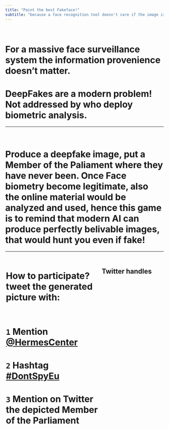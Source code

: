 ```yaml
---
title: "Paint the best Fakeface!"
subtitle: "because a face recognition tool doesn't care if the image is actually true"
---
```


<br>

# For **a massive face surveillance system** the information provenience doesn’t matter.
# **DeepFakes are a modern problem**! Not addressed by who deploy biometric analysis.

---
<br>

# Produce a deepfake image, **put a Member of the Paliament where they have never been**. Once Face biometry become legitimate, also the online material would be analyzed and used, hence this game is to remind that modern AI can produce perfectly belivable images, that would hunt you even if fake!

---

<style>
.grid-container {
  display: grid;
  justify-content: space-evenly;
  grid-template-columns: 60% 40%; /*Make the grid smaller than the container*/
  gap: 5px;
  padding: 2px;
}
.grid-container > div {
  padding: 5px 0;
}
.country--wrap {
  padding-top: 5px;
  font-size: 1.2em;
  text-align: right;
}
.mep--info {
  line-height: 1.2em;
  font-size: 0.8em;
}
.twlink {
  font-weight: 600;
}
.camera {
  font-size: 1.5em;
}
.twlink:hover {
  background-color: '#25D0C8';
  text-color: black;
}
</style>

<div class="grid-container">

  <div>
    <h1><strong>How to participate?</strong> tweet the generated picture with:</h1>
    <br>
    <h1>
      <code>1</code> Mention
      <a href="https://twitter.com/HermesCenter" target=_blank>@HermesCenter</a>
    </h1>
    <h1>
      <code>2</code> Hashtag 
      <a href="https://twitter.com/search?q=%23dontspyeu" target=_blank>#DontSpyEu</a>
    </h1>
    <h1>
       <code>3</code> Mention on Twitter the depicted <strong>Member of the Parliament</strong>
    </h1>
  </div>

  <div>
    <h2>Twitter handles</h2>
    <div id="twitter-container">
    </div>
  </div>

</div>

<script type="text/javascript">

function buildThing() {
    let inj ="";
    _.each(blob, function(list, cname) {
        const emoji = EUMS[cname];

        inj += `<p class="country--wrap">${emoji} ${cname}`;
        _.each(list, (mep) => {
            inj += `<p class="mep--info">
               <a title="Search Images of ${mep.name}" class="camera" href="https://duckduckgo.com/?q=${mep.name}&iax=images&ia=images">📸</a>
               ${mep.name}
               <a title="Open twitter" class="twlink" href="https://www.twitter.com${mep.href}" target=_blank>${mep.twitter}</a>
            </p>`;
        });
        inj += `</p>`;
    })
    $("#twitter-container").html(inj);
}

  window.addEventListener('load', buildThing);

  const EUMS = {
    'Austria': "🇦🇹",
    'Belgium': "🇧🇪",
    'Bulgaria': "🇧🇬",
    'Croatia': "🇭🇷",
    'Cyprus': "🇨🇾",
    'Czechia': "🇨🇿",
    'Denmark': "🇩🇰",
    'Estonia': "🇪🇪",
    'Finland': "🇫🇮",
    'France': "🇫🇷",
    'Germany': "🇩🇪",
    'Greece': "🇬🇷",
    'Hungary': "🇭🇺",
    'Ireland': "🇮🇪",
    'Italy': "🇮🇹",
    'Latvia': "🇱🇻",
    'Lithuania': "🇱🇹",
    'Luxembourg': "🇱🇺",
    'Malta': "🇲🇹",
    'Netherlands': "🇳🇱",
    'Poland': "🇵🇱",
    'Portugal': "🇵🇹",
    'Romania': "🇷🇴",
    'Slovakia': "🇸🇰",
    'Slovenia': "🇸🇮",
    'Spain': "🇪🇸",
    'Sweden': "🇸🇪"
  };

const blob = {"Belgium":[{"name":"Maria ARENA","nation":"Belgium","party":"Parti Socialiste","twitter":"@Mariearenaps","href":"/Mariearenaps"},{"name":"Pascal ARIMONT","nation":"Belgium","party":"Christlich Soziale Partei","twitter":"@pascal_arimont","href":"/pascal_arimont"},{"name":"Marc BOTENGA","nation":"Belgium","party":"Parti du Travail de Belgique","twitter":"@botengam","href":"/botengam"},{"name":"Saskia BRICMONT","nation":"Belgium","party":"Ecologistes Confédérés pour l'Organisation de Luttes Originales","twitter":"@bricmontsaskia","href":"/bricmontsaskia"},{"name":"Cindy FRANSSEN","nation":"Belgium","party":"Christen-Democratisch & Vlaams","twitter":"@franssencindy","href":"/franssencindy"},{"name":"Assita KANKO","nation":"Belgium","party":"Nieuw-Vlaamse Alliantie","twitter":"@assita_kanko","href":"/assita_kanko"},{"name":"Benoît LUTGEN","nation":"Belgium","party":"Les Engagés","twitter":"@BenoitLutgen","href":"/BenoitLutgen"},{"name":"Sara MATTHIEU","nation":"Belgium","party":"Groen","twitter":"@msaraswati","href":"/msaraswati"},{"name":"Frédérique RIES","nation":"Belgium","party":"Mouvement Réformateur","twitter":"@Frederiqueries","href":"/Frederiqueries"},{"name":"Marc TARABELLA","nation":"Belgium","party":"Parti Socialiste","twitter":"@marctarabella","href":"/marctarabella"},{"name":"Tom VANDENKENDELAERE","nation":"Belgium","party":"Christen-Democratisch & Vlaams","twitter":"@tomvdkendelaere","href":"/tomvdkendelaere"},{"name":"Hilde VAUTMANS","nation":"Belgium","party":"Open Vlaamse Liberalen en Democraten","twitter":"@hildevautmans","href":"/hildevautmans"},{"name":"Guy VERHOFSTADT","nation":"Belgium","party":"Open Vlaamse Liberalen en Democraten","twitter":"@GuyVerhofstadt","href":"/GuyVerhofstadt"}],"Bulgaria":[{"name":"Asim ADEMOV","nation":"Bulgaria","party":"Citizens for European Development of Bulgaria","twitter":"@AdemovAsim","href":"/AdemovAsim"},{"name":"Angel DZHAMBAZKI","nation":"Bulgaria","party":"VMRO","twitter":"@djambazki","href":"/djambazki"},{"name":"Radan KANEV","nation":"Bulgaria","party":"Democrats for Strong Bulgaria","twitter":"@rmkanev","href":"/rmkanev"},{"name":"Andrey KOVATCHEV","nation":"Bulgaria","party":"Citizens for European Development of Bulgaria","twitter":"@andreykovatchev","href":"/andreykovatchev"},{"name":"Ilhan KYUCHYUK","nation":"Bulgaria","party":"Movement for Rights and Freedoms","twitter":"@ilhankyuchyuk","href":"/ilhankyuchyuk"},{"name":"Eva MAYDELL","nation":"Bulgaria","party":"Citizens for European Development of Bulgaria","twitter":"@EvaMaydell","href":"/EvaMaydell"},{"name":"Andrey NOVAKOV","nation":"Bulgaria","party":"Citizens for European Development of Bulgaria","twitter":"@andreynovakov","href":"/andreynovakov"},{"name":"Tsvetelina PENKOVA","nation":"Bulgaria","party":"Bulgarian Socialist Party","twitter":"@tsvetypenkova","href":"/tsvetypenkova"},{"name":"Emil RADEV","nation":"Bulgaria","party":"Citizens for European Development of Bulgaria","twitter":"@emil_radev","href":"/emil_radev"},{"name":"Sergei STANISHEV","nation":"Bulgaria","party":"Bulgarian Socialist Party","twitter":"@SergeiStanishev","href":"/SergeiStanishev"}],"Czechia":[{"name":"Martina DLABAJOVÁ","nation":"Czechia","party":"ANO 2011","twitter":"@Mdlabajova","href":"/Mdlabajova"},{"name":"Markéta GREGOROVÁ","nation":"Czechia","party":"PIRÁTI","twitter":"@MarketkaG","href":"/MarketkaG"},{"name":"Ondřej KNOTEK","nation":"Czechia","party":"ANO 2011","twitter":"@KnotekOndrej","href":"/KnotekOndrej"},{"name":"Marcel KOLAJA","nation":"Czechia","party":"PIRÁTI","twitter":"@piratkolaja","href":"/piratkolaja"},{"name":"Luděk NIEDERMAYER","nation":"Czechia","party":"TOP 09 a Starostové","twitter":"@LudekNie","href":"/LudekNie"},{"name":"Mikuláš PEKSA","nation":"Czechia","party":"PIRÁTI","twitter":"@vonpecka","href":"/vonpecka"},{"name":"Stanislav POLČÁK","nation":"Czechia","party":"Starostové a nezávisli","twitter":"@stanislavpolcak","href":"/stanislavpolcak"},{"name":"Jiří POSPÍŠIL","nation":"Czechia","party":"TOP 09 a Starostové","twitter":"@Pospisil_Jiri","href":"/Pospisil_Jiri"},{"name":"Michaela ŠOJDROVÁ","nation":"Czechia","party":"Křesťanská a demokratická unie - Československá strana lidová","twitter":"@msojdrova","href":"/msojdrova"},{"name":"Alexandr VONDRA","nation":"Czechia","party":"Občanská demokratická strana","twitter":"@alexandrvondra","href":"/alexandrvondra"},{"name":"Veronika VRECIONOVÁ","nation":"Czechia","party":"Občanská demokratická strana","twitter":"@vrecionova","href":"/vrecionova"},{"name":"Jan ZAHRADIL","nation":"Czechia","party":"Občanská demokratická strana","twitter":"@ZahradilJan","href":"/ZahradilJan"},{"name":"Tomáš ZDECHOVSKÝ","nation":"Czechia","party":"Křesťanská a demokratická unie - Československá strana lidová","twitter":"@TomasZdechovsky","href":"/TomasZdechovsky"}],"Denmark":[{"name":"Margrete AUKEN","nation":"Denmark","party":"Socialistisk Folkeparti","twitter":"@MargreteAuken","href":"/MargreteAuken"},{"name":"Niels FUGLSANG","nation":"Denmark","party":"Socialdemokratiet","twitter":"@NielsFuglsang","href":"/NielsFuglsang"},{"name":"Morten LØKKEGAARD","nation":"Denmark","party":"Venstre, Danmarks Liberale Parti","twitter":"@loekkegaard_mep","href":"/loekkegaard_mep"},{"name":"Karen MELCHIOR","nation":"Denmark","party":"Independent","twitter":"@karmel80","href":"/karmel80"},{"name":"Kira Marie PETER-HANSEN","nation":"Denmark","party":"Socialistisk Folkeparti","twitter":"@kira_mph","href":"/kira_mph"},{"name":"Morten PETERSEN","nation":"Denmark","party":"Det Radikale Venstre","twitter":"@mortenhelveg","href":"/mortenhelveg"},{"name":"Christel SCHALDEMOSE","nation":"Denmark","party":"Socialdemokratiet","twitter":"@SchaldemoseMEP","href":"/SchaldemoseMEP"},{"name":"Nikolaj VILLUMSEN","nation":"Denmark","party":"Enhedslisten","twitter":"@nvillumsen","href":"/nvillumsen"},{"name":"Marianne VIND","nation":"Denmark","party":"Socialdemokratiet","twitter":"@mariannevind","href":"/mariannevind"},{"name":"Anders VISTISEN","nation":"Denmark","party":"Dansk Folkeparti","twitter":"@andersvistisen","href":"/andersvistisen"},{"name":"Pernille WEISS","nation":"Denmark","party":"Det Konservative Folkeparti","twitter":"@WeissPernille","href":"/WeissPernille"}],"Germany":[{"name":"Christine ANDERSON","nation":"Germany","party":"Alternative für Deutschland","twitter":"@andersonafdmdep","href":"/andersonafdmdep"},{"name":"Rasmus ANDRESEN","nation":"Germany","party":"Bündnis 90/Die Grünen","twitter":"@RasmusAndresen","href":"/RasmusAndresen"},{"name":"Katarina BARLEY","nation":"Germany","party":"Sozialdemokratische Partei Deutschlands","twitter":"@KATARINABARLEY","href":"/KATARINABARLEY"},{"name":"Gunnar BECK","nation":"Germany","party":"Alternative für Deutschland","twitter":"@gunnar_beck","href":"/gunnar_beck"},{"name":"Nicola BEER","nation":"Germany","party":"Freie Demokratische Partei","twitter":"@nicolabeerfdp","href":"/nicolabeerfdp"},{"name":"Hildegard BENTELE","nation":"Germany","party":"Christlich Demokratische Union Deutschlands","twitter":"@hildebentele","href":"/hildebentele"},{"name":"Lars Patrick BERG","nation":"Germany","party":"Bündnis Deutschland","twitter":"@L_P_Berg","href":"/L_P_Berg"},{"name":"Stefan BERGER","nation":"Germany","party":"Christlich Demokratische Union Deutschlands","twitter":"@DrStefanBerger","href":"/DrStefanBerger"},{"name":"Michael BLOSS","nation":"Germany","party":"Bündnis 90/Die Grünen","twitter":"@micha_bloss","href":"/micha_bloss"},{"name":"Damian BOESELAGER","nation":"Germany","party":"Volt","twitter":"@d_boeselager","href":"/d_boeselager"},{"name":"Karolin BRAUNSBERGER-REINHOLD","nation":"Germany","party":"Christlich Demokratische Union Deutschlands","twitter":"@kbr_europa","href":"/kbr_europa"},{"name":"Patrick BREYER","nation":"Germany","party":"Piratenpartei Deutschland","twitter":"@echo_pbreyer","href":"/echo_pbreyer"},{"name":"Delara BURKHARDT","nation":"Germany","party":"Sozialdemokratische Partei Deutschlands","twitter":"@delarabur","href":"/delarabur"},{"name":"Martin BUSCHMANN","nation":"Germany","party":"Independent","twitter":"@buschmannmartin","href":"/buschmannmartin"},{"name":"Daniel CASPARY","nation":"Germany","party":"Christlich Demokratische Union Deutschlands","twitter":"@caspary","href":"/caspary"},{"name":"Anna CAVAZZINI","nation":"Germany","party":"Bündnis 90/Die Grünen","twitter":"@anna_cavazzini","href":"/anna_cavazzini"},{"name":"Özlem DEMIREL","nation":"Germany","party":"DIE LINKE.","twitter":"@oezlemademirel","href":"/oezlemademirel"},{"name":"Christian DOLESCHAL","nation":"Germany","party":"Christlich-Soziale Union in Bayern e.V.","twitter":"@doleschal","href":"/doleschal"},{"name":"Lena DÜPONT","nation":"Germany","party":"Christlich Demokratische Union Deutschlands","twitter":"@lenaduepontmdep","href":"/lenaduepontmdep"},{"name":"Matthias ECKE","nation":"Germany","party":"Sozialdemokratische Partei Deutschlands","twitter":"@MattEcke","href":"/MattEcke"},{"name":"Christian EHLER","nation":"Germany","party":"Christlich Demokratische Union Deutschlands","twitter":"@mep_ehler","href":"/mep_ehler"},{"name":"Cornelia ERNST","nation":"Germany","party":"DIE LINKE.","twitter":"@ernstcornelia","href":"/ernstcornelia"},{"name":"Engin EROGLU","nation":"Germany","party":"Freie Wähler","twitter":"@engineroglu_fw","href":"/engineroglu_fw"},{"name":"Ismail ERTUG","nation":"Germany","party":"Sozialdemokratische Partei Deutschlands","twitter":"@IsmailErtug","href":"/IsmailErtug"},{"name":"Markus FERBER","nation":"Germany","party":"Christlich-Soziale Union in Bayern e.V.","twitter":"@MarkusFerber","href":"/MarkusFerber"},{"name":"Romeo FRANZ","nation":"Germany","party":"Bündnis 90/Die Grünen","twitter":"@romeofranz1","href":"/romeofranz1"},{"name":"Daniel FREUND","nation":"Germany","party":"Bündnis 90/Die Grünen","twitter":"@daniel_freund","href":"/daniel_freund"},{"name":"Michael GAHLER","nation":"Germany","party":"Christlich Demokratische Union Deutschlands","twitter":"@gahler_michael","href":"/gahler_michael"},{"name":"Malte GALLÉE","nation":"Germany","party":"Bündnis 90/Die Grünen","twitter":"@galleerie","href":"/galleerie"},{"name":"Alexandra GEESE","nation":"Germany","party":"Bündnis 90/Die Grünen","twitter":"@alexandrageese","href":"/alexandrageese"},{"name":"Helmut GEUKING","nation":"Germany","party":"Familien-Partei Deutschlands","twitter":"@GeukingHelmut","href":"/GeukingHelmut"},{"name":"Andreas GLÜCK","nation":"Germany","party":"Freie Demokratische Partei","twitter":"@andi_glueck","href":"/andi_glueck"},{"name":"Svenja HAHN","nation":"Germany","party":"Freie Demokratische Partei","twitter":"@svenja_hahn","href":"/svenja_hahn"},{"name":"Henrike HAHN","nation":"Germany","party":"Bündnis 90/Die Grünen","twitter":"@henrikehahn","href":"/henrikehahn"},{"name":"Martin HÄUSLING","nation":"Germany","party":"Bündnis 90/Die Grünen","twitter":"@MartinHaeusling","href":"/MartinHaeusling"},{"name":"Monika HOHLMEIER","nation":"Germany","party":"Christlich-Soziale Union in Bayern e.V.","twitter":"@mhohlmeier","href":"/mhohlmeier"},{"name":"Peter JAHR","nation":"Germany","party":"Christlich Demokratische Union Deutschlands","twitter":"@peter_jahr","href":"/peter_jahr"},{"name":"Ska KELLER","nation":"Germany","party":"Bündnis 90/Die Grünen","twitter":"@SkaKeller","href":"/SkaKeller"},{"name":"Moritz KÖRNER","nation":"Germany","party":"Freie Demokratische Partei","twitter":"@moritzkoerner","href":"/moritzkoerner"},{"name":"Maximilian KRAH","nation":"Germany","party":"Alternative für Deutschland","twitter":"@krahmax","href":"/krahmax"},{"name":"Joachim KUHS","nation":"Germany","party":"Alternative für Deutschland","twitter":"@joachim_kuhs","href":"/joachim_kuhs"},{"name":"Sergey LAGODINSKY","nation":"Germany","party":"Bündnis 90/Die Grünen","twitter":"@slagodinsky","href":"/slagodinsky"},{"name":"Bernd LANGE","nation":"Germany","party":"Sozialdemokratische Partei Deutschlands","twitter":"@berndlange","href":"/berndlange"},{"name":"Katrin LANGENSIEPEN","nation":"Germany","party":"Bündnis 90/Die Grünen","twitter":"@k_langensiepen","href":"/k_langensiepen"},{"name":"Peter LIESE","nation":"Germany","party":"Christlich Demokratische Union Deutschlands","twitter":"@peterliese","href":"/peterliese"},{"name":"Norbert LINS","nation":"Germany","party":"Christlich Demokratische Union Deutschlands","twitter":"@linsnorbert/","href":"/linsnorbert/"},{"name":"Karsten LUCKE","nation":"Germany","party":"Sozialdemokratische Partei Deutschlands","twitter":"@karstenlucke","href":"/karstenlucke"},{"name":"David McALLISTER","nation":"Germany","party":"Christlich Demokratische Union Deutschlands","twitter":"@davidmcallister","href":"/davidmcallister"},{"name":"Erik MARQUARDT","nation":"Germany","party":"Bündnis 90/Die Grünen","twitter":"@erikmarquardt","href":"/erikmarquardt"},{"name":"Martina MICHELS","nation":"Germany","party":"DIE LINKE.","twitter":"@martina_michels","href":"/martina_michels"},{"name":"Ulrike MÜLLER","nation":"Germany","party":"Freie Wähler","twitter":"@ulimuellermdep","href":"/ulimuellermdep"},{"name":"Hannah NEUMANN","nation":"Germany","party":"Bündnis 90/Die Grünen","twitter":"@HNeumannMEP","href":"/HNeumannMEP"},{"name":"Angelika NIEBLER","nation":"Germany","party":"Christlich-Soziale Union in Bayern e.V.","twitter":"@ANiebler","href":"/ANiebler"},{"name":"Niklas NIENAß","nation":"Germany","party":"Bündnis 90/Die Grünen","twitter":"@nnienass","href":"/nnienass"},{"name":"Jan-Christoph OETJEN","nation":"Germany","party":"Freie Demokratische Partei","twitter":"@jcoetjen","href":"/jcoetjen"},{"name":"Jutta PAULUS","nation":"Germany","party":"Bündnis 90/Die Grünen","twitter":"@juttapaulusrlp","href":"/juttapaulusrlp"},{"name":"Markus PIEPER","nation":"Germany","party":"Christlich Demokratische Union Deutschlands","twitter":"@markuspiepermep","href":"/markuspiepermep"},{"name":"Dennis RADTKE","nation":"Germany","party":"Christlich Demokratische Union Deutschlands","twitter":"@RadtkeMdEP","href":"/RadtkeMdEP"},{"name":"Terry REINTKE","nation":"Germany","party":"Bündnis 90/Die Grünen","twitter":"@TerryReintke","href":"/TerryReintke"},{"name":"Manuela RIPA","nation":"Germany","party":"Ökologisch-Demokratische Partei","twitter":"@RipaManuela","href":"/RipaManuela"},{"name":"Christine SCHNEIDER","nation":"Germany","party":"Christlich Demokratische Union Deutschlands","twitter":"@chschneider","href":"/chschneider"},{"name":"Helmut SCHOLZ","nation":"Germany","party":"DIE LINKE.","twitter":"@HelmutScholzMEP","href":"/HelmutScholzMEP"},{"name":"Andreas SCHWAB","nation":"Germany","party":"Christlich Demokratische Union Deutschlands","twitter":"@Andreas_Schwab","href":"/Andreas_Schwab"},{"name":"Nico SEMSROTT","nation":"Germany","party":"Independent","twitter":"@nicosemsrott","href":"/nicosemsrott"},{"name":"Sven SIMON","nation":"Germany","party":"Christlich Demokratische Union Deutschlands","twitter":"@svensimon","href":"/svensimon"},{"name":"Birgit SIPPEL","nation":"Germany","party":"Sozialdemokratische Partei Deutschlands","twitter":"@BirgitSippelMEP","href":"/BirgitSippelMEP"},{"name":"Martin SONNEBORN","nation":"Germany","party":"Die PARTEI","twitter":"@MartinSonneborn","href":"/MartinSonneborn"},{"name":"Sabine VERHEYEN","nation":"Germany","party":"Christlich Demokratische Union Deutschlands","twitter":"@sabineverheyen","href":"/sabineverheyen"},{"name":"Viola VON CRAMON-TAUBADEL","nation":"Germany","party":"Bündnis 90/Die Grünen","twitter":"@violavoncramon","href":"/violavoncramon"},{"name":"Axel VOSS","nation":"Germany","party":"Christlich Demokratische Union Deutschlands","twitter":"@AxelVossMdEP","href":"/AxelVossMdEP"},{"name":"Marion WALSMANN","nation":"Germany","party":"Christlich Demokratische Union Deutschlands","twitter":"@marionwalsmann","href":"/marionwalsmann"},{"name":"Manfred WEBER","nation":"Germany","party":"Christlich-Soziale Union in Bayern e.V.","twitter":"@ManfredWeber","href":"/ManfredWeber"},{"name":"Tiemo WÖLKEN","nation":"Germany","party":"Sozialdemokratische Partei Deutschlands","twitter":"@woelken","href":"/woelken"}],"Estonia":[{"name":"Andrus ANSIP","nation":"Estonia","party":"Eesti Reformierakond","twitter":"@Ansip_EU","href":"/Ansip_EU"},{"name":"Jaak MADISON","nation":"Estonia","party":"Eesti Konservatiivne Rahvaerakond","twitter":"@jaakmadison","href":"/jaakmadison"},{"name":"Urmas PAET","nation":"Estonia","party":"Eesti Reformierakond","twitter":"@urmaspaet","href":"/urmaspaet"},{"name":"Yana TOOM","nation":"Estonia","party":"Eesti Keskerakond","twitter":"@yanatoom","href":"/yanatoom"}],"Ireland":[{"name":"Deirdre CLUNE","nation":"Ireland","party":"Fine Gael Party","twitter":"@deirdreclunemep","href":"/deirdreclunemep"},{"name":"Ciarán CUFFE","nation":"Ireland","party":"Green Party","twitter":"@ciarancuffe","href":"/ciarancuffe"},{"name":"Frances FITZGERALD","nation":"Ireland","party":"Fine Gael Party","twitter":"@FitzgeraldFrncs","href":"/FitzgeraldFrncs"},{"name":"Luke Ming FLANAGAN","nation":"Ireland","party":"Independent","twitter":"@lukeming","href":"/lukeming"},{"name":"Seán KELLY","nation":"Ireland","party":"Fine Gael Party","twitter":"@SeanKellyMEP","href":"/SeanKellyMEP"},{"name":"Chris MACMANUS","nation":"Ireland","party":"Sinn Féin","twitter":"@macmanuschris","href":"/macmanuschris"},{"name":"Colm MARKEY","nation":"Ireland","party":"Fine Gael Party","twitter":"@colmmarkey","href":"/colmmarkey"},{"name":"Grace O'SULLIVAN","nation":"Ireland","party":"Green Party","twitter":"@graceosllvn","href":"/graceosllvn"},{"name":"Mick WALLACE","nation":"Ireland","party":"Independents for change","twitter":"@wallacemick","href":"/wallacemick"},{"name":"Maria WALSH","nation":"Ireland","party":"Fine Gael Party","twitter":"@mariawalsheu","href":"/mariawalsheu"}],"Greece":[{"name":"Nikos ANDROULAKIS","nation":"Greece","party":"PASOK-KINAL","twitter":"@androulakisnick","href":"/androulakisnick"},{"name":"Anna-Michelle ASIMAKOPOULOU","nation":"Greece","party":"Nea Demokratia","twitter":"@annaasimakopoul","href":"/annaasimakopoul"},{"name":"Emmanouil FRAGKOS","nation":"Greece","party":"Elliniki Lusi-Greek Solution","twitter":"@e_fragkos","href":"/e_fragkos"},{"name":"Alexis GEORGOULIS","nation":"Greece","party":"Coalition of the Radical Left","twitter":"@AlexisMep","href":"/AlexisMep"},{"name":"Eva KAILI","nation":"Greece","party":"Independent","twitter":"@EvaKaili","href":"/EvaKaili"},{"name":"Manolis KEFALOGIANNIS","nation":"Greece","party":"Nea Demokratia","twitter":"@M_Kefalogiannis","href":"/M_Kefalogiannis"},{"name":"Petros KOKKALIS","nation":"Greece","party":"Coalition of the Radical Left","twitter":"@PetrosKokkalis","href":"/PetrosKokkalis"},{"name":"Stelios KOULOGLOU","nation":"Greece","party":"Coalition of the Radical Left","twitter":"@SteliosKoul","href":"/SteliosKoul"},{"name":"Elena KOUNTOURA","nation":"Greece","party":"Coalition of the Radical Left","twitter":"@ElenaKountoura","href":"/ElenaKountoura"},{"name":"Stelios KYMPOUROPOULOS","nation":"Greece","party":"Nea Demokratia","twitter":"@kympouropoulos","href":"/kympouropoulos"},{"name":"Georgios KYRTSOS","nation":"Greece","party":"Independent","twitter":"@GiorgosKyrtsos","href":"/GiorgosKyrtsos"},{"name":"Ioannis LAGOS","nation":"Greece","party":"Independent","twitter":"@iwlagos","href":"/iwlagos"},{"name":"Vangelis MEIMARAKIS","nation":"Greece","party":"Nea Demokratia","twitter":"@v_meimarakis","href":"/v_meimarakis"},{"name":"Dimitrios PAPADIMOULIS","nation":"Greece","party":"Coalition of the Radical Left","twitter":"@papadimoulis","href":"/papadimoulis"},{"name":"Maria SPYRAKI","nation":"Greece","party":"Nea Demokratia","twitter":"@MariaSpyraki","href":"/MariaSpyraki"},{"name":"Elissavet VOZEMBERG-VRIONIDI","nation":"Greece","party":"Nea Demokratia","twitter":"@vozemberg","href":"/vozemberg"}],"Spain":[{"name":"Clara AGUILERA","nation":"Spain","party":"Partido Socialista Obrero Español","twitter":"@ClaraAguilera7","href":"/ClaraAguilera7"},{"name":"José Ramón BAUZÁ DÍAZ","nation":"Spain","party":"Ciudadanos – Partido de la Ciudadanía","twitter":"@jrbauza","href":"/jrbauza"},{"name":"Isabel BENJUMEA BENJUMEA","nation":"Spain","party":"Partido Popular","twitter":"@IsabelBenjumea","href":"/IsabelBenjumea"},{"name":"Izaskun BILBAO BARANDICA","nation":"Spain","party":"Partido Nacionalista Vasco","twitter":"@IzaskunBilbaoB","href":"/IzaskunBilbaoB"},{"name":"Jorge BUXADÉ VILLALBA","nation":"Spain","party":"VOX","twitter":"@jorgebuxade","href":"/jorgebuxade"},{"name":"Jordi CAÑAS","nation":"Spain","party":"Ciudadanos – Partido de la Ciudadanía","twitter":"@jordi_canyas","href":"/jordi_canyas"},{"name":"Pilar del CASTILLO VERA","nation":"Spain","party":"Partido Popular","twitter":"@delcastillop","href":"/delcastillop"},{"name":"Antoni COMÍN I OLIVERES","nation":"Spain","party":"Junts per Catalunya - Lliures per Europa","twitter":"@toni_comin","href":"/toni_comin"},{"name":"Estrella DURÁ FERRANDIS","nation":"Spain","party":"Partido Socialista Obrero Español","twitter":"@estrella_dura","href":"/estrella_dura"},{"name":"Jonás FERNÁNDEZ","nation":"Spain","party":"Partido Socialista Obrero Español","twitter":"@jonasfernandez","href":"/jonasfernandez"},{"name":"Lina GÁLVEZ MUÑOZ","nation":"Spain","party":"Partido Socialista Obrero Español","twitter":"@linagalvezmunoz","href":"/linagalvezmunoz"},{"name":"Ibán GARCÍA DEL BLANCO","nation":"Spain","party":"Partido Socialista Obrero Español","twitter":"@Ibangarciadb","href":"/Ibangarciadb"},{"name":"José Manuel GARCÍA-MARGALLO Y MARFIL","nation":"Spain","party":"Partido Popular","twitter":"@MargalloJm","href":"/MargalloJm"},{"name":"Iratxe GARCÍA PÉREZ","nation":"Spain","party":"Partido Socialista Obrero Español","twitter":"@IratxeGarper","href":"/IratxeGarper"},{"name":"Eider GARDIAZABAL RUBIAL","nation":"Spain","party":"Partido Socialista Obrero Español","twitter":"@EGardiazabal","href":"/EGardiazabal"},{"name":"Mónica Silvana GONZÁLEZ","nation":"Spain","party":"Partido Socialista Obrero Español","twitter":"@MonicaSilvanaG","href":"/MonicaSilvanaG"},{"name":"Nicolás GONZÁLEZ CASARES","nation":"Spain","party":"Partido Socialista Obrero Español","twitter":"@nicogoncas","href":"/nicogoncas"},{"name":"Esteban GONZÁLEZ PONS","nation":"Spain","party":"Partido Popular","twitter":"@gonzalezpons","href":"/gonzalezpons"},{"name":"Alicia HOMS GINEL","nation":"Spain","party":"Partido Socialista Obrero Español","twitter":"@aliciahoms","href":"/aliciahoms"},{"name":"Javi LÓPEZ","nation":"Spain","party":"Partit dels Socialistes de Catalunya","twitter":"@javilopezEU","href":"/javilopezEU"},{"name":"Juan Fernando LÓPEZ AGUILAR","nation":"Spain","party":"Partido Socialista Obrero Español","twitter":"@JFLopezAguilar","href":"/JFLopezAguilar"},{"name":"Leopoldo LÓPEZ GIL","nation":"Spain","party":"Partido Popular","twitter":"@LeopoldoLopezG","href":"/LeopoldoLopezG"},{"name":"Antonio LÓPEZ-ISTÚRIZ WHITE","nation":"Spain","party":"Partido Popular","twitter":"@TonoEPP","href":"/TonoEPP"},{"name":"César LUENA","nation":"Spain","party":"Partido Socialista Obrero Español","twitter":"@cesarluena","href":"/cesarluena"},{"name":"Cristina MAESTRE MARTÍN DE ALMAGRO","nation":"Spain","party":"Partido Socialista Obrero Español","twitter":"@crismaestre","href":"/crismaestre"},{"name":"Adriana MALDONADO LÓPEZ","nation":"Spain","party":"Partido Socialista Obrero Español","twitter":"@_AMaldonado_","href":"/_AMaldonado_"},{"name":"Gabriel MATO","nation":"Spain","party":"Partido Popular","twitter":"@GabrielMatoA","href":"/GabrielMatoA"},{"name":"Francisco José MILLÁN MON","nation":"Spain","party":"Partido Popular","twitter":"@pacomillanmon","href":"/pacomillanmon"},{"name":"Ana MIRANDA","nation":"Spain","party":"Bloque Nacionalista Galego","twitter":"@anamirandapaz","href":"/anamirandapaz"},{"name":"Dolors MONTSERRAT","nation":"Spain","party":"Partido Popular","twitter":"@dolorsmm","href":"/dolorsmm"},{"name":"Maite PAGAZAURTUNDÚA","nation":"Spain","party":"Delegación Ciudadanos Europeos","twitter":"@maitepagaza","href":"/maitepagaza"},{"name":"Manu PINEDA","nation":"Spain","party":"Izquierda Unida","twitter":"@manu_abu_carlos","href":"/manu_abu_carlos"},{"name":"Clara PONSATÍ OBIOLS","nation":"Spain","party":"Junts per Catalunya - Lliures per Europa","twitter":"@claraponsati","href":"/claraponsati"},{"name":"Carles PUIGDEMONT I CASAMAJÓ","nation":"Spain","party":"Junts per Catalunya - Lliures per Europa","twitter":"@KRLS","href":"/KRLS"},{"name":"Sira REGO","nation":"Spain","party":"Izquierda Unida","twitter":"@sirarego","href":"/sirarego"},{"name":"Diana RIBA I GINER","nation":"Spain","party":"Esquerra Republicana de Catalunya","twitter":"@DianaRibaGiner","href":"/DianaRibaGiner"},{"name":"Inma RODRÍGUEZ-PIÑERO","nation":"Spain","party":"Partido Socialista Obrero Español","twitter":"@RodriguezPinero","href":"/RodriguezPinero"},{"name":"María Soraya RODRÍGUEZ RAMOS","nation":"Spain","party":"Ciudadanos – Partido de la Ciudadanía","twitter":"@sorayarr_","href":"/sorayarr_"},{"name":"Marcos ROS SEMPERE","nation":"Spain","party":"Partido Socialista Obrero Español","twitter":"@mrossemp","href":"/mrossemp"},{"name":"Domènec RUIZ DEVESA","nation":"Spain","party":"Partido Socialista Obrero Español","twitter":"@domenecd","href":"/domenecd"},{"name":"Nacho SÁNCHEZ AMOR","nation":"Spain","party":"Partido Socialista Obrero Español","twitter":"@NachoSAmor","href":"/NachoSAmor"},{"name":"Jordi SOLÉ","nation":"Spain","party":"Esquerra Republicana de Catalunya","twitter":"@jordisolef","href":"/jordisolef"},{"name":"Susana SOLÍS PÉREZ","nation":"Spain","party":"Ciudadanos – Partido de la Ciudadanía","twitter":"@susanasolisp","href":"/susanasolisp"},{"name":"Hermann TERTSCH","nation":"Spain","party":"VOX","twitter":"@hermanntertsch","href":"/hermanntertsch"},{"name":"Miguel URBÁN CRESPO","nation":"Spain","party":"ANTICAPITALISTAS","twitter":"@MiguelUrban","href":"/MiguelUrban"},{"name":"Ernest URTASUN","nation":"Spain","party":"Catalunya en Comú","twitter":"@ernesturtasun","href":"/ernesturtasun"},{"name":"Idoia VILLANUEVA RUIZ","nation":"Spain","party":"PODEMOS","twitter":"@idoiavr","href":"/idoiavr"},{"name":"Adrián VÁZQUEZ LÁZARA","nation":"Spain","party":"Ciudadanos – Partido de la Ciudadanía","twitter":"@adrianvl1982","href":"/adrianvl1982"},{"name":"Javier ZARZALEJOS","nation":"Spain","party":"Partido Popular","twitter":"@fzarzalejos","href":"/fzarzalejos"},{"name":"Juan Ignacio ZOIDO ÁLVAREZ","nation":"Spain","party":"Partido Popular","twitter":"@zoidoji","href":"/zoidoji"}],"France":[{"name":"Eric ANDRIEU","nation":"France","party":"Parti socialiste","twitter":"@Eric_Andrieu","href":"/Eric_Andrieu"},{"name":"Manon AUBRY","nation":"France","party":"La France Insoumise","twitter":"@manonaubryfr","href":"/manonaubryfr"},{"name":"Jordan BARDELLA","nation":"France","party":"Rassemblement national","twitter":"@J_Bardella","href":"/J_Bardella"},{"name":"Nicolas BAY","nation":"France","party":"Reconquête!","twitter":"@NicolasBay_","href":"/NicolasBay_"},{"name":"Aurélia BEIGNEUX","nation":"France","party":"Rassemblement national","twitter":"@aureliabeigneux","href":"/aureliabeigneux"},{"name":"François-Xavier BELLAMY","nation":"France","party":"Les Républicains","twitter":"@fxbellamy","href":"/fxbellamy"},{"name":"Stéphane BIJOUX","nation":"France","party":"La République en marche","twitter":"@StephaneBIJOUX","href":"/StephaneBIJOUX"},{"name":"Dominique BILDE","nation":"France","party":"Rassemblement national","twitter":"@dominiquebilde","href":"/dominiquebilde"},{"name":"Benoît BITEAU","nation":"France","party":"Europe Écologie","twitter":"@benoitbiteau","href":"/benoitbiteau"},{"name":"Gilles BOYER","nation":"France","party":"Horizons","twitter":"@gillesboyer","href":"/gillesboyer"},{"name":"Annika BRUNA","nation":"France","party":"Rassemblement national","twitter":"@annikabrunaue","href":"/annikabrunaue"},{"name":"Sylvie BRUNET","nation":"France","party":"Mouvement Démocrate","twitter":"@syl_brunet","href":"/syl_brunet"},{"name":"Pascal CANFIN","nation":"France","party":"Liste Renaissance","twitter":"@pcanfin","href":"/pcanfin"},{"name":"Damien CARÊME","nation":"France","party":"Europe Écologie","twitter":"@damiencareme","href":"/damiencareme"},{"name":"Catherine CHABAUD","nation":"France","party":"Mouvement Démocrate","twitter":"@CathChabaud","href":"/CathChabaud"},{"name":"Leila CHAIBI","nation":"France","party":"La France Insoumise","twitter":"@leilachaibi","href":"/leilachaibi"},{"name":"Ilana CICUREL","nation":"France","party":"Liste Renaissance","twitter":"@ilanacicurelrem","href":"/ilanacicurelrem"},{"name":"Nathalie COLIN-OESTERLÉ","nation":"France","party":"Les centristes","twitter":"@ncolin_oesterle","href":"/ncolin_oesterle"},{"name":"Gilbert COLLARD","nation":"France","party":"Reconquête!","twitter":"@GilbertCollard","href":"/GilbertCollard"},{"name":"David CORMAND","nation":"France","party":"Europe Écologie","twitter":"@DavidCormand","href":"/DavidCormand"},{"name":"Arnaud DANJEAN","nation":"France","party":"Les Républicains","twitter":"@ArnaudDanjean","href":"/ArnaudDanjean"},{"name":"Jérémy DECERLE","nation":"France","party":"Liste L'Europe Ensemble","twitter":"@JDecerle","href":"/JDecerle"},{"name":"Gwendoline DELBOS-CORFIELD","nation":"France","party":"Europe Écologie","twitter":"@gdelboscorfield","href":"/gdelboscorfield"},{"name":"Karima DELLI","nation":"France","party":"Europe Écologie","twitter":"@KarimaDelli","href":"/KarimaDelli"},{"name":"Geoffroy DIDIER","nation":"France","party":"Les Républicains","twitter":"@geoffroydidier","href":"/geoffroydidier"},{"name":"Agnès EVREN","nation":"France","party":"Les Républicains","twitter":"@agnesevren","href":"/agnesevren"},{"name":"Laurence FARRENG","nation":"France","party":"Mouvement Démocrate","twitter":"@laurencefarreng","href":"/laurencefarreng"},{"name":"Raphaël GLUCKSMANN","nation":"France","party":"Place publique","twitter":"@rglucks1","href":"/rglucks1"},{"name":"Catherine GRISET","nation":"France","party":"Rassemblement national","twitter":"@GrisetCatherine","href":"/GrisetCatherine"},{"name":"Christophe GRUDLER","nation":"France","party":"Mouvement Démocrate","twitter":"@grudlerch","href":"/grudlerch"},{"name":"Bernard GUETTA","nation":"France","party":"Liste Renaissance","twitter":"@guetta_en","href":"/guetta_en"},{"name":"Valérie HAYER","nation":"France","party":"Renaissance","twitter":"@valeriehayer","href":"/valeriehayer"},{"name":"Brice HORTEFEUX","nation":"France","party":"Les Républicains","twitter":"@bricehortefeux","href":"/bricehortefeux"},{"name":"Yannick JADOT","nation":"France","party":"Europe Écologie","twitter":"@yjadot","href":"/yjadot"},{"name":"Jean-François JALKH","nation":"France","party":"Rassemblement national","twitter":"@JFJalkh","href":"/JFJalkh"},{"name":"France JAMET","nation":"France","party":"Rassemblement national","twitter":"@francejamet","href":"/francejamet"},{"name":"Virginie JORON","nation":"France","party":"Rassemblement national","twitter":"@v_joron","href":"/v_joron"},{"name":"Pierre KARLESKIND","nation":"France","party":"La République en marche","twitter":"@Pierre_Ka","href":"/Pierre_Ka"},{"name":"Fabienne KELLER","nation":"France","party":"Agir - La Droite constructive","twitter":"@fabienne_keller","href":"/fabienne_keller"},{"name":"Jean-Lin LACAPELLE","nation":"France","party":"Rassemblement national","twitter":"@jllacapelle","href":"/jllacapelle"},{"name":"Aurore LALUCQ","nation":"France","party":"Place publique","twitter":"@AuroreLalucq","href":"/AuroreLalucq"},{"name":"Pierre LARROUTUROU","nation":"France","party":"Nouvelle Donne","twitter":"@larrouturou","href":"/larrouturou"},{"name":"Gilles LEBRETON","nation":"France","party":"Rassemblement national","twitter":"@gilles_lebreton","href":"/gilles_lebreton"},{"name":"Emmanuel MAUREL","nation":"France","party":"Gauche républicaine et socialiste","twitter":"@emmanuelmaurel","href":"/emmanuelmaurel"},{"name":"Nadine MORANO","nation":"France","party":"Les Républicains","twitter":"@nadine__morano","href":"/nadine__morano"},{"name":"Younous OMARJEE","nation":"France","party":"La France Insoumise","twitter":"@younousomarjee","href":"/younousomarjee"},{"name":"Max ORVILLE","nation":"France","party":"Mouvement Démocrate","twitter":"@max_orville","href":"/max_orville"},{"name":"Maxette PIRBAKAS","nation":"France","party":"Indépendant","twitter":"@MaxettePirbakas","href":"/MaxettePirbakas"},{"name":"Dominique RIQUET","nation":"France","party":"Mouvement Radical Social-Libéral","twitter":"@DominiqueRiquet","href":"/DominiqueRiquet"},{"name":"Michèle RIVASI","nation":"France","party":"Europe Écologie","twitter":"@michelerivasi","href":"/michelerivasi"},{"name":"Jérôme RIVIÈRE","nation":"France","party":"Reconquête!","twitter":"@jerome_riviere","href":"/jerome_riviere"},{"name":"Caroline ROOSE","nation":"France","party":"Europe Écologie","twitter":"@CarolineRooseEU","href":"/CarolineRooseEU"},{"name":"André ROUGÉ","nation":"France","party":"Rassemblement national","twitter":"@AndreRougeOff","href":"/AndreRougeOff"},{"name":"Anne SANDER","nation":"France","party":"Les Républicains","twitter":"@AnneSanderElue","href":"/AnneSanderElue"},{"name":"Mounir SATOURI","nation":"France","party":"Europe Écologie","twitter":"@mounirsatouri","href":"/mounirsatouri"},{"name":"Stéphane SÉJOURNÉ","nation":"France","party":"La République en marche","twitter":"@steph_sejourne","href":"/steph_sejourne"},{"name":"Marie TOUSSAINT","nation":"France","party":"Europe Écologie","twitter":"@marietouss1","href":"/marietouss1"},{"name":"Marie-Pierre VEDRENNE","nation":"France","party":"Mouvement Démocrate","twitter":"@mariepierrev","href":"/mariepierrev"},{"name":"Salima YENBOU","nation":"France","party":"Renaissance","twitter":"@salima_yenbou","href":"/salima_yenbou"},{"name":"Stéphanie YON-COURTIN","nation":"France","party":"Liste Renaissance","twitter":"@s_yoncourtin","href":"/s_yoncourtin"}],"Croatia":[{"name":"Biljana BORZAN","nation":"Croatia","party":"Socijaldemokratska partija Hrvatske","twitter":"@BiljanaBorzan","href":"/BiljanaBorzan"},{"name":"Sunčana GLAVAK","nation":"Croatia","party":"Hrvatska demokratska zajednica","twitter":"@SuncanaGlavak","href":"/SuncanaGlavak"},{"name":"Romana JERKOVIĆ","nation":"Croatia","party":"Socijaldemokratska partija Hrvatske","twitter":"@JerkovicRomana","href":"/JerkovicRomana"},{"name":"Predrag Fred MATIĆ","nation":"Croatia","party":"Socijaldemokratska partija Hrvatske","twitter":"@fred_matic","href":"/fred_matic"},{"name":"Tonino PICULA","nation":"Croatia","party":"Socijaldemokratska partija Hrvatske","twitter":"@TPicula","href":"/TPicula"},{"name":"Karlo RESSLER","nation":"Croatia","party":"Hrvatska demokratska zajednica","twitter":"@KarloRessler","href":"/KarloRessler"},{"name":"Tomislav SOKOL","nation":"Croatia","party":"Hrvatska demokratska zajednica","twitter":"@TomislavSokol","href":"/TomislavSokol"},{"name":"Željana ZOVKO","nation":"Croatia","party":"Hrvatska demokratska zajednica","twitter":"@ZovkoEU","href":"/ZovkoEU"}],"Italy":[{"name":"Isabella ADINOLFI","nation":"Italy","party":"Forza Italia","twitter":"@Isa_Adinolfi","href":"/Isa_Adinolfi"},{"name":"Tiziana BEGHIN","nation":"Italy","party":"Movimento 5 Stelle","twitter":"@beghin_t","href":"/beghin_t"},{"name":"Brando BENIFEI","nation":"Italy","party":"Partito Democratico","twitter":"@brandobenifei","href":"/brandobenifei"},{"name":"Sergio BERLATO","nation":"Italy","party":"Fratelli d'Italia","twitter":"@SERGIOBERLATO","href":"/SERGIOBERLATO"},{"name":"Paolo BORCHIA","nation":"Italy","party":"Lega","twitter":"@paoloborchia","href":"/paoloborchia"},{"name":"Marco CAMPOMENOSI","nation":"Italy","party":"Lega","twitter":"@mcampomenosi","href":"/mcampomenosi"},{"name":"Fabio Massimo CASTALDO","nation":"Italy","party":"Movimento 5 Stelle","twitter":"@FMCastaldo","href":"/FMCastaldo"},{"name":"Caterina CHINNICI","nation":"Italy","party":"Partito Democratico","twitter":"@CaterinaChinnic","href":"/CaterinaChinnic"},{"name":"Rosanna CONTE","nation":"Italy","party":"Lega","twitter":"@rosannaconte_","href":"/rosannaconte_"},{"name":"Ignazio CORRAO","nation":"Italy","party":"Independent","twitter":"@ignaziocorrao","href":"/ignaziocorrao"},{"name":"Andrea COZZOLINO","nation":"Italy","party":"Partito Democratico","twitter":"@cozzolino62","href":"/cozzolino62"},{"name":"Rosa D'AMATO","nation":"Italy","party":"Independent","twitter":"@rosadamato634","href":"/rosadamato634"},{"name":"Nicola DANTI","nation":"Italy","party":"Azione - Italia Viva","twitter":"@DantiNicola/","href":"/DantiNicola/"},{"name":"Paolo DE CASTRO","nation":"Italy","party":"Partito Democratico","twitter":"@paolodecastro","href":"/paolodecastro"},{"name":"Salvatore DE MEO","nation":"Italy","party":"Forza Italia","twitter":"@salv_de_meo","href":"/salv_de_meo"},{"name":"Francesca DONATO","nation":"Italy","party":"Independent","twitter":"@ladyonorato","href":"/ladyonorato"},{"name":"Herbert DORFMANN","nation":"Italy","party":"Südtiroler Volkspartei","twitter":"@HerbertDorfmann","href":"/HerbertDorfmann"},{"name":"Giuseppe FERRANDINO","nation":"Italy","party":"Azione - Italia Viva","twitter":"@giosiferrandino","href":"/giosiferrandino"},{"name":"Laura FERRARA","nation":"Italy","party":"Movimento 5 Stelle","twitter":"@LFerraraM5S","href":"/LFerraraM5S"},{"name":"Carlo FIDANZA","nation":"Italy","party":"Fratelli d'Italia","twitter":"@fidanzacarlo","href":"/fidanzacarlo"},{"name":"Pietro FIOCCHI","nation":"Italy","party":"Fratelli d'Italia","twitter":"@FiocchiPietro","href":"/FiocchiPietro"},{"name":"Mario FURORE","nation":"Italy","party":"Movimento 5 Stelle","twitter":"@MarioFurore","href":"/MarioFurore"},{"name":"Gianna GANCIA","nation":"Italy","party":"Lega","twitter":"@giannagancia","href":"/giannagancia"},{"name":"Dino GIARRUSSO","nation":"Italy","party":"Independent","twitter":"@dinogiarrusso","href":"/dinogiarrusso"},{"name":"Valentino GRANT","nation":"Italy","party":"Lega","twitter":"@ValentinoGrant","href":"/ValentinoGrant"},{"name":"Danilo Oscar LANCINI","nation":"Italy","party":"Lega","twitter":"@doscarlancini","href":"/doscarlancini"},{"name":"Elena LIZZI","nation":"Italy","party":"Lega","twitter":"@elenalizzi","href":"/elenalizzi"},{"name":"Fulvio MARTUSCIELLO","nation":"Italy","party":"Forza Italia","twitter":"@fulviomartuscie","href":"/fulviomartuscie"},{"name":"Giuseppe MILAZZO","nation":"Italy","party":"Fratelli d'Italia","twitter":"@giuseppemilaz11","href":"/giuseppemilaz11"},{"name":"Alessandra MORETTI","nation":"Italy","party":"Partito Democratico","twitter":"@ale_moretti","href":"/ale_moretti"},{"name":"Alessandra MUSSOLINI","nation":"Italy","party":"Forza Italia","twitter":"@Ale_Mussolini_","href":"/Ale_Mussolini_"},{"name":"Alessandro PANZA","nation":"Italy","party":"Lega","twitter":"@alepanzaoff","href":"/alepanzaoff"},{"name":"Aldo PATRICIELLO","nation":"Italy","party":"Forza Italia","twitter":"@PatricielloAldo","href":"/PatricielloAldo"},{"name":"Piernicola PEDICINI","nation":"Italy","party":"Independent","twitter":"@PediciniEu","href":"/PediciniEu"},{"name":"Pina PICIERNO","nation":"Italy","party":"Partito Democratico","twitter":"@pinapic","href":"/pinapic"},{"name":"Sabrina PIGNEDOLI","nation":"Italy","party":"Movimento 5 Stelle","twitter":"@SabriPignedoli","href":"/SabriPignedoli"},{"name":"Giuliano PISAPIA","nation":"Italy","party":"Independent","twitter":"@giulianopisapia","href":"/giulianopisapia"},{"name":"Antonio Maria RINALDI","nation":"Italy","party":"Lega","twitter":"@Rinaldi_euro","href":"/Rinaldi_euro"},{"name":"Franco ROBERTI","nation":"Italy","party":"Partito Democratico","twitter":"@francorobertieu/","href":"/francorobertieu/"},{"name":"Daniela RONDINELLI","nation":"Italy","party":"Independent","twitter":"@dani_rondinelli","href":"/dani_rondinelli"},{"name":"Massimiliano SALINI","nation":"Italy","party":"Forza Italia","twitter":"@MaxSalini","href":"/MaxSalini"},{"name":"Silvia SARDONE","nation":"Italy","party":"Lega","twitter":"@SardoneSilvia","href":"/SardoneSilvia"},{"name":"Massimiliano SMERIGLIO","nation":"Italy","party":"Partito Democratico","twitter":"@maxsmeriglio","href":"/maxsmeriglio"},{"name":"Annalisa TARDINO","nation":"Italy","party":"Lega","twitter":"@TardinoAnnalisa","href":"/TardinoAnnalisa"},{"name":"Irene TINAGLI","nation":"Italy","party":"Partito Democratico","twitter":"@itinagli","href":"/itinagli"},{"name":"Patrizia TOIA","nation":"Italy","party":"Partito Democratico","twitter":"@toiapatrizia","href":"/toiapatrizia"},{"name":"Lucia VUOLO","nation":"Italy","party":"Forza Italia","twitter":"@luciavuoloeu","href":"/luciavuoloeu"},{"name":"Marco ZANNI","nation":"Italy","party":"Lega","twitter":"@Marcozanni86","href":"/Marcozanni86"}],"Cyprus":[{"name":"Loucas FOURLAS","nation":"Cyprus","party":"Democratic Rally","twitter":"@loucas_fourlas","href":"/loucas_fourlas"},{"name":"Costas MAVRIDES","nation":"Cyprus","party":"Democratic Party","twitter":"@MavridesCostas","href":"/MavridesCostas"}],"Latvia":[{"name":"Andris AMERIKS","nation":"Latvia","party":"Gods kalpot Rīgai","twitter":"@AndrisAmeriks","href":"/AndrisAmeriks"},{"name":"Ivars IJABS","nation":"Latvia","party":"Attīstībai/Par!","twitter":"@ijabs","href":"/ijabs"},{"name":"Sandra KALNIETE","nation":"Latvia","party":"Partija \"VIENOTĪBA\"","twitter":"@kalniete","href":"/kalniete"},{"name":"Inese VAIDERE","nation":"Latvia","party":"Partija \"VIENOTĪBA\"","twitter":"@inesevaidere","href":"/inesevaidere"},{"name":"Tatjana ŽDANOKA","nation":"Latvia","party":"Latvijas Krievu savienība","twitter":"@Tatjana_Zdanoka","href":"/Tatjana_Zdanoka"}],"Lithuania":[{"name":"Petras AUŠTREVIČIUS","nation":"Lithuania","party":"Lietuvos Respublikos liberalų sąjūdis","twitter":"@petras_petras","href":"/petras_petras"},{"name":"Rasa JUKNEVIČIENĖ","nation":"Lithuania","party":"Tėvynės sąjunga-Lietuvos krikščionys demokratai","twitter":"@RJukneviciene","href":"/RJukneviciene"},{"name":"Andrius KUBILIUS","nation":"Lithuania","party":"Tėvynės sąjunga-Lietuvos krikščionys demokratai","twitter":"@kubiliusa","href":"/kubiliusa"},{"name":"Aušra MALDEIKIENĖ","nation":"Lithuania","party":"Independent","twitter":"@maldeikiene","href":"/maldeikiene"},{"name":"Viktor USPASKICH","nation":"Lithuania","party":"Darbo partija","twitter":"@ViktorUspaskich","href":"/ViktorUspaskich"}],"Luxembourg":[{"name":"Marc ANGEL","nation":"Luxembourg","party":"Parti ouvrier socialiste luxembourgeois","twitter":"@marcangel_lu","href":"/marcangel_lu"},{"name":"Charles GOERENS","nation":"Luxembourg","party":"Parti démocratique","twitter":"@CharlesGoerens","href":"/CharlesGoerens"},{"name":"Christophe HANSEN","nation":"Luxembourg","party":"Parti chrétien social luxembourgeois","twitter":"@CHansenEU","href":"/CHansenEU"},{"name":"Tilly METZ","nation":"Luxembourg","party":"Déi Gréng - Les Verts","twitter":"@MetzTilly","href":"/MetzTilly"},{"name":"Monica SEMEDO","nation":"Luxembourg","party":"Indépendent","twitter":"@MonicaSemedoLux","href":"/MonicaSemedoLux"},{"name":"Isabel WISELER-LIMA","nation":"Luxembourg","party":"Parti chrétien social luxembourgeois","twitter":"@iwiseler","href":"/iwiseler"}],"Hungary":[{"name":"Andrea BOCSKOR","nation":"Hungary","party":"Fidesz-Magyar Polgári Szövetség-Kereszténydemokrata Néppárt","twitter":"@AndreaBocskor","href":"/AndreaBocskor"},{"name":"Katalin CSEH","nation":"Hungary","party":"Momentum","twitter":"@katka_cseh","href":"/katka_cseh"},{"name":"Andor DELI","nation":"Hungary","party":"Fidesz-Magyar Polgári Szövetség-Kereszténydemokrata Néppárt","twitter":"@andordeli","href":"/andordeli"},{"name":"Tamás DEUTSCH","nation":"Hungary","party":"Fidesz-Magyar Polgári Szövetség-Kereszténydemokrata Néppárt","twitter":"@dajcstomi","href":"/dajcstomi"},{"name":"Anna Júlia DONÁTH","nation":"Hungary","party":"Momentum","twitter":"@donath_anna","href":"/donath_anna"},{"name":"Márton GYÖNGYÖSI","nation":"Hungary","party":"Jobbik Magyarországért Mozgalom","twitter":"@GyongyosiMarton","href":"/GyongyosiMarton"},{"name":"Enikő GYŐRI","nation":"Hungary","party":"Fidesz-Magyar Polgári Szövetség-Kereszténydemokrata Néppárt","twitter":"@GyoriEniko","href":"/GyoriEniko"},{"name":"Balázs HIDVÉGHI","nation":"Hungary","party":"Fidesz-Magyar Polgári Szövetség-Kereszténydemokrata Néppárt","twitter":"@BalazsHidveghi","href":"/BalazsHidveghi"},{"name":"György HÖLVÉNYI","nation":"Hungary","party":"Kereszténydemokrata Néppárt","twitter":"@HolvenyiGyorgy","href":"/HolvenyiGyorgy"},{"name":"Lívia JÁRÓKA","nation":"Hungary","party":"Fidesz-Magyar Polgári Szövetség-Kereszténydemokrata Néppárt","twitter":"@JarokaLivia","href":"/JarokaLivia"},{"name":"Ádám KÓSA","nation":"Hungary","party":"Fidesz-Magyar Polgári Szövetség-Kereszténydemokrata Néppárt","twitter":"@adamkosamep","href":"/adamkosamep"},{"name":"Sándor RÓNAI","nation":"Hungary","party":"Demokratikus Koalíció","twitter":"@sandor_ronai","href":"/sandor_ronai"},{"name":"Edina TÓTH","nation":"Hungary","party":"Fidesz-Magyar Polgári Szövetség-Kereszténydemokrata Néppárt","twitter":"@toth_edina","href":"/toth_edina"},{"name":"László TRÓCSÁNYI","nation":"Hungary","party":"Fidesz-Magyar Polgári Szövetség-Kereszténydemokrata Néppárt","twitter":"@trocsanyi","href":"/trocsanyi"},{"name":"István UJHELYI","nation":"Hungary","party":"Magyar Szocialista Párt","twitter":"@istvan_ujhelyi","href":"/istvan_ujhelyi"}],"Malta":[{"name":"David CASA","nation":"Malta","party":"Partit Nazzjonalista","twitter":"@DavidCasaMEP","href":"/DavidCasaMEP"},{"name":"Josianne CUTAJAR","nation":"Malta","party":"Partit Laburista","twitter":"@josiannecutajar","href":"/josiannecutajar"},{"name":"Cyrus ENGERER","nation":"Malta","party":"Partit Laburista","twitter":"@engerer","href":"/engerer"},{"name":"Roberta METSOLA","nation":"Malta","party":"Partit Nazzjonalista","twitter":"@RobertaMetsola","href":"/RobertaMetsola"},{"name":"Alfred SANT","nation":"Malta","party":"Partit Laburista","twitter":"@SantAlfred","href":"/SantAlfred"}],"Netherlands":[{"name":"Malik AZMANI","nation":"Netherlands","party":"Volkspartij voor Vrijheid en Democratie","twitter":"@MalikAzmani","href":"/MalikAzmani"},{"name":"Tom BERENDSEN","nation":"Netherlands","party":"Christen Democratisch Appèl","twitter":"@tbwberendsen","href":"/tbwberendsen"},{"name":"Mohammed CHAHIM","nation":"Netherlands","party":"Partij van de Arbeid","twitter":"@MChahim","href":"/MChahim"},{"name":"Peter van DALEN","nation":"Netherlands","party":"ChristenUnie","twitter":"@petervdalen","href":"/petervdalen"},{"name":"Bas EICKHOUT","nation":"Netherlands","party":"GroenLinks","twitter":"@BasEickhout","href":"/BasEickhout"},{"name":"Bart GROOTHUIS","nation":"Netherlands","party":"Volkspartij voor Vrijheid en Democratie","twitter":"@bgroothuis","href":"/bgroothuis"},{"name":"Anja HAZEKAMP","nation":"Netherlands","party":"Partij voor de Dieren","twitter":"@anjahazekamp","href":"/anjahazekamp"},{"name":"Michiel HOOGEVEEN","nation":"Netherlands","party":"JA21","twitter":"@mphoogeveen","href":"/mphoogeveen"},{"name":"Jan HUITEMA","nation":"Netherlands","party":"Volkspartij voor Vrijheid en Democratie","twitter":"@jhuitema","href":"/jhuitema"},{"name":"Sophia IN 'T VELD","nation":"Netherlands","party":"Democraten 66","twitter":"@SophieintVeld","href":"/SophieintVeld"},{"name":"Agnes JONGERIUS","nation":"Netherlands","party":"Partij van de Arbeid","twitter":"@a_jongerius","href":"/a_jongerius"},{"name":"Esther de LANGE","nation":"Netherlands","party":"Christen Democratisch Appèl","twitter":"@Esther_de_Lange","href":"/Esther_de_Lange"},{"name":"Jeroen LENAERS","nation":"Netherlands","party":"Christen Democratisch Appèl","twitter":"@jeroen_lenaers","href":"/jeroen_lenaers"},{"name":"Antonius MANDERS","nation":"Netherlands","party":"Christen Democratisch Appèl","twitter":"@ToineMandersEP","href":"/ToineMandersEP"},{"name":"Caroline NAGTEGAAL","nation":"Netherlands","party":"Volkspartij voor Vrijheid en Democratie","twitter":"@c_nagtegaal","href":"/c_nagtegaal"},{"name":"Samira RAFAELA","nation":"Netherlands","party":"Democraten 66","twitter":"@samiraraf","href":"/samiraraf"},{"name":"Thijs REUTEN","nation":"Netherlands","party":"Partij van de Arbeid","twitter":"@thijsreuten","href":"/thijsreuten"},{"name":"Rob ROOKEN","nation":"Netherlands","party":"JA21","twitter":"@rooken","href":"/rooken"},{"name":"Dorien ROOKMAKER","nation":"Netherlands","party":"Meer Directe Democratie","twitter":"@rookmakerdorien","href":"/rookmakerdorien"},{"name":"Robert ROOS","nation":"Netherlands","party":"JA21","twitter":"@rob_roos","href":"/rob_roos"},{"name":"Bert-Jan RUISSEN","nation":"Netherlands","party":"Staatkundig Gereformeerde Partij","twitter":"@hjaruissen","href":"/hjaruissen"},{"name":"Annie SCHREIJER-PIERIK","nation":"Netherlands","party":"Christen Democratisch Appèl","twitter":"@annieschreijer","href":"/annieschreijer"},{"name":"Tineke STRIK","nation":"Netherlands","party":"GroenLinks","twitter":"@tineke_strik","href":"/tineke_strik"},{"name":"Paul TANG","nation":"Netherlands","party":"Partij van de Arbeid","twitter":"@paultang","href":"/paultang"},{"name":"Vera TAX","nation":"Netherlands","party":"Partij van de Arbeid","twitter":"@Vera_Tax","href":"/Vera_Tax"},{"name":"Kim VAN SPARRENTAK","nation":"Netherlands","party":"GroenLinks","twitter":"@kimvsparrentak","href":"/kimvsparrentak"},{"name":"Lara WOLTERS","nation":"Netherlands","party":"Partij van de Arbeid","twitter":"@larawoltersEU","href":"/larawoltersEU"}],"Austria":[{"name":"Claudia GAMON","nation":"Austria","party":"NEOS – Das Neue Österreich","twitter":"@dieGamon","href":"/dieGamon"},{"name":"Hannes HEIDE","nation":"Austria","party":"Sozialdemokratische Partei Österreichs","twitter":"@HannesHeide","href":"/HannesHeide"},{"name":"Othmar KARAS","nation":"Austria","party":"Österreichische Volkspartei","twitter":"@othmar_karas","href":"/othmar_karas"},{"name":"Lukas MANDL","nation":"Austria","party":"Österreichische Volkspartei","twitter":"@lukasmandl","href":"/lukasmandl"},{"name":"Evelyn REGNER","nation":"Austria","party":"Sozialdemokratische Partei Österreichs","twitter":"@Evelyn_Regner","href":"/Evelyn_Regner"},{"name":"Andreas SCHIEDER","nation":"Austria","party":"Sozialdemokratische Partei Österreichs","twitter":"@schieder","href":"/schieder"},{"name":"Angelika WINZIG","nation":"Austria","party":"Österreichische Volkspartei","twitter":"@AngelikaWinzig","href":"/AngelikaWinzig"}],"Poland":[{"name":"Magdalena ADAMOWICZ","nation":"Poland","party":"Independent","twitter":"@Adamowicz_Magda","href":"/Adamowicz_Magda"},{"name":"Bartosz ARŁUKOWICZ","nation":"Poland","party":"Platforma Obywatelska","twitter":"@Arlukowicz","href":"/Arlukowicz"},{"name":"Marek Paweł BALT","nation":"Poland","party":"Nowa Lewica","twitter":"@poselbalt","href":"/poselbalt"},{"name":"Robert BIEDROŃ","nation":"Poland","party":"Nowa Lewica","twitter":"@robertbiedron","href":"/robertbiedron"},{"name":"Adam BIELAN","nation":"Poland","party":"Partia Republikańska","twitter":"@AdamBielan","href":"/AdamBielan"},{"name":"Joachim Stanisław BRUDZIŃSKI","nation":"Poland","party":"Prawo i Sprawiedliwość","twitter":"@jbrudzinski","href":"/jbrudzinski"},{"name":"Jerzy BUZEK","nation":"Poland","party":"Platforma Obywatelska","twitter":"@JerzyBuzek","href":"/JerzyBuzek"},{"name":"Ryszard CZARNECKI","nation":"Poland","party":"Prawo i Sprawiedliwość","twitter":"@r_czarnecki","href":"/r_czarnecki"},{"name":"Jarosław DUDA","nation":"Poland","party":"Platforma Obywatelska","twitter":"@jaroslawduda","href":"/jaroslawduda"},{"name":"Anna FOTYGA","nation":"Poland","party":"Prawo i Sprawiedliwość","twitter":"@AnnaFotyga_PE","href":"/AnnaFotyga_PE"},{"name":"Tomasz FRANKOWSKI","nation":"Poland","party":"Platforma Obywatelska","twitter":"@TFrankowski21","href":"/TFrankowski21"},{"name":"Andrzej HALICKI","nation":"Poland","party":"Platforma Obywatelska","twitter":"@AndrzejHalicki","href":"/AndrzejHalicki"},{"name":"Krzysztof HETMAN","nation":"Poland","party":"Polskie Stronnictwo Ludowe","twitter":"@hetman_k","href":"/hetman_k"},{"name":"Danuta Maria HÜBNER","nation":"Poland","party":"Platforma Obywatelska","twitter":"@danutahuebner","href":"/danutahuebner"},{"name":"Adam JARUBAS","nation":"Poland","party":"Polskie Stronnictwo Ludowe","twitter":"@JarubasAdam","href":"/JarubasAdam"},{"name":"Beata KEMPA","nation":"Poland","party":"Solidarna Polska Zbigniewa Ziobro","twitter":"@BeataKempa_MEP","href":"/BeataKempa_MEP"},{"name":"Izabela-Helena KLOC","nation":"Poland","party":"Prawo i Sprawiedliwość","twitter":"@IzabelaKloc","href":"/IzabelaKloc"},{"name":"Łukasz KOHUT","nation":"Poland","party":"Nowa Lewica","twitter":"@lukaszkohut","href":"/lukaszkohut"},{"name":"Ewa KOPACZ","nation":"Poland","party":"Platforma Obywatelska","twitter":"@ewakopacz","href":"/ewakopacz"},{"name":"Zbigniew KUŹMIUK","nation":"Poland","party":"Prawo i Sprawiedliwość","twitter":"@zbigniewkuzmiuk","href":"/zbigniewkuzmiuk"},{"name":"Janusz LEWANDOWSKI","nation":"Poland","party":"Platforma Obywatelska","twitter":"@J_Lewandowski","href":"/J_Lewandowski"},{"name":"Bogusław LIBERADZKI","nation":"Poland","party":"Nowa Lewica","twitter":"@BLiberadzki","href":"/BLiberadzki"},{"name":"Elżbieta Katarzyna ŁUKACIJEWSKA","nation":"Poland","party":"Platforma Obywatelska","twitter":"@elukacijewska","href":"/elukacijewska"},{"name":"Leszek MILLER","nation":"Poland","party":"Independent","twitter":"@LeszekMiller/status/456143806295855104","href":"/LeszekMiller/status/456143806295855104"},{"name":"Janina OCHOJSKA","nation":"Poland","party":"Independent","twitter":"@JaninaOchojska","href":"/JaninaOchojska"},{"name":"Jan OLBRYCHT","nation":"Poland","party":"Platforma Obywatelska","twitter":"@JanOlbrycht","href":"/JanOlbrycht"},{"name":"Elżbieta RAFALSKA","nation":"Poland","party":"Prawo i Sprawiedliwość","twitter":"@e_rafalska","href":"/e_rafalska"},{"name":"Bogdan RZOŃCA","nation":"Poland","party":"Prawo i Sprawiedliwość","twitter":"@bogdan_rzonca","href":"/bogdan_rzonca"},{"name":"Jacek SARYUSZ-WOLSKI","nation":"Poland","party":"Prawo i Sprawiedliwość","twitter":"@JSaryuszWolski","href":"/JSaryuszWolski"},{"name":"Radosław SIKORSKI","nation":"Poland","party":"Platforma Obywatelska","twitter":"@sikorskiradek","href":"/sikorskiradek"},{"name":"Sylwia SPUREK","nation":"Poland","party":"Independent","twitter":"@sylwiaspurek","href":"/sylwiaspurek"},{"name":"Beata SZYDŁO","nation":"Poland","party":"Prawo i Sprawiedliwość","twitter":"@BeataSzydlo","href":"/BeataSzydlo"},{"name":"Dominik TARCZYŃSKI","nation":"Poland","party":"Prawo i Sprawiedliwość","twitter":"@d_tarczynski","href":"/d_tarczynski"},{"name":"Róża THUN UND HOHENSTEIN","nation":"Poland","party":"Polska 2050","twitter":"@rozathun","href":"/rozathun"},{"name":"Witold Jan WASZCZYKOWSKI","nation":"Poland","party":"Prawo i Sprawiedliwość","twitter":"@WaszczykowskiW","href":"/WaszczykowskiW"},{"name":"Jadwiga WIŚNIEWSKA","nation":"Poland","party":"Prawo i Sprawiedliwość","twitter":"@j_wisniewska","href":"/j_wisniewska"},{"name":"Anna ZALEWSKA","nation":"Poland","party":"Prawo i Sprawiedliwość","twitter":"@annazalewskamep","href":"/annazalewskamep"},{"name":"Kosma ZŁOTOWSKI","nation":"Poland","party":"Prawo i Sprawiedliwość","twitter":"@KosmaZlotowski","href":"/KosmaZlotowski"}],"Portugal":[{"name":"João ALBUQUERQUE","nation":"Portugal","party":"Partido Socialista","twitter":"@jdalbuquerque","href":"/jdalbuquerque"},{"name":"Álvaro AMARO","nation":"Portugal","party":"Partido Social Democrata","twitter":"@alvaroamaroEU","href":"/alvaroamaroEU"},{"name":"Isabel CARVALHAIS","nation":"Portugal","party":"Partido Socialista","twitter":"@IECarvalhais","href":"/IECarvalhais"},{"name":"Maria da Graça CARVALHO","nation":"Portugal","party":"Partido Social Democrata","twitter":"@mgracacarvalho","href":"/mgracacarvalho"},{"name":"Sara CERDAS","nation":"Portugal","party":"Partido Socialista","twitter":"@sara_saracerdas","href":"/sara_saracerdas"},{"name":"José Manuel FERNANDES","nation":"Portugal","party":"Partido Social Democrata","twitter":"@JMFernandesEU","href":"/JMFernandesEU"},{"name":"Francisco GUERREIRO","nation":"Portugal","party":"Independente","twitter":"@fguerreiromep","href":"/fguerreiromep"},{"name":"José GUSMÃO","nation":"Portugal","party":"Bloco de Esquerda","twitter":"@joseggusmao","href":"/joseggusmao"},{"name":"Maria-Manuel LEITÃO-MARQUES","nation":"Portugal","party":"Partido Socialista","twitter":"@leitaomarquesep","href":"/leitaomarquesep"},{"name":"Margarida MARQUES","nation":"Portugal","party":"Partido Socialista","twitter":"@mmargmarques","href":"/mmargmarques"},{"name":"Pedro MARQUES","nation":"Portugal","party":"Partido Socialista","twitter":"@PedroMarquesMEP","href":"/PedroMarquesMEP"},{"name":"Marisa MATIAS","nation":"Portugal","party":"Bloco de Esquerda","twitter":"@mmatias_","href":"/mmatias_"},{"name":"Nuno MELO","nation":"Portugal","party":"Partido do Centro Democrático Social-Partido Popular","twitter":"@nunomelocds","href":"/nunomelocds"},{"name":"Cláudia MONTEIRO DE AGUIAR","nation":"Portugal","party":"Partido Social Democrata","twitter":"@cmonteiroaguiar","href":"/cmonteiroaguiar"},{"name":"Lídia PEREIRA","nation":"Portugal","party":"Partido Social Democrata","twitter":"@lidiafopereira","href":"/lidiafopereira"},{"name":"Paulo RANGEL","nation":"Portugal","party":"Partido Social Democrata","twitter":"@paulorangel_pt","href":"/paulorangel_pt"},{"name":"Isabel SANTOS","nation":"Portugal","party":"Partido Socialista","twitter":"@isabel_mep","href":"/isabel_mep"},{"name":"Carlos ZORRINHO","nation":"Portugal","party":"Partido Socialista","twitter":"@czorrinho","href":"/czorrinho"}],"Romania":[{"name":"Traian BĂSESCU","nation":"Romania","party":"Partidul Mișcarea Populară","twitter":"@tbasescu","href":"/tbasescu"},{"name":"Vlad-Marius BOTOŞ","nation":"Romania","party":"Uniunea Salvați România","twitter":"@botos_vlad","href":"/botos_vlad"},{"name":"Daniel BUDA","nation":"Romania","party":"Partidul Naţional Liberal","twitter":"@MEPDanielBuda","href":"/MEPDanielBuda"},{"name":"Vlad GHEORGHE","nation":"Romania","party":"Uniunea Salvați România","twitter":"@vladdangheorghe","href":"/vladdangheorghe"},{"name":"Maria GRAPINI","nation":"Romania","party":"Partidul Umanist Social Liberal","twitter":"@mariagrapini","href":"/mariagrapini"},{"name":"Marian-Jean MARINESCU","nation":"Romania","party":"Partidul Naţional Liberal","twitter":"@MarianMarinescu","href":"/MarianMarinescu"},{"name":"Alin MITUȚA","nation":"Romania","party":"Reînnoim Proiectul European al României","twitter":"@alinmituta","href":"/alinmituta"},{"name":"Siegfried MUREŞAN","nation":"Romania","party":"Partidul Naţional Liberal","twitter":"@SMuresan","href":"/SMuresan"},{"name":"Victor NEGRESCU","nation":"Romania","party":"Partidul Social Democrat","twitter":"@negrescuvictor","href":"/negrescuvictor"},{"name":"Dragoş PÎSLARU","nation":"Romania","party":"Reînnoim Proiectul European al României","twitter":"@dragos_pislaru","href":"/dragos_pislaru"},{"name":"Nicolae ŞTEFĂNUȚĂ","nation":"Romania","party":"Uniunea Salvați România","twitter":"@nicustefanuta","href":"/nicustefanuta"},{"name":"Ramona STRUGARIU","nation":"Romania","party":"Reînnoim Proiectul European al României","twitter":"@RamonaStrugariu","href":"/RamonaStrugariu"},{"name":"Dragoş TUDORACHE","nation":"Romania","party":"Reînnoim Proiectul European al României","twitter":"@IoanDragosT","href":"/IoanDragosT"},{"name":"Loránt VINCZE","nation":"Romania","party":"Uniunea Democrată Maghiară din România","twitter":"@vinczelorant","href":"/vinczelorant"},{"name":"Iuliu WINKLER","nation":"Romania","party":"Uniunea Democrată Maghiară din România","twitter":"@iuliuwinkler","href":"/iuliuwinkler"}],"Slovenia":[{"name":"Franc BOGOVIČ","nation":"Slovenia","party":"Slovenska ljudska stranka","twitter":"@Franc_Bogovic","href":"/Franc_Bogovic"},{"name":"Irena JOVEVA","nation":"Slovenia","party":"Gibanje Svoboda","twitter":"@ijoveva","href":"/ijoveva"},{"name":"Matjaž NEMEC","nation":"Slovenia","party":"Socialni demokrati","twitter":"@matjanemec","href":"/matjanemec"},{"name":"Ljudmila NOVAK","nation":"Slovenia","party":"Nova Slovenija – Krščanski demokrati","twitter":"@ljudmilanovak","href":"/ljudmilanovak"},{"name":"Romana TOMC","nation":"Slovenia","party":"Slovenska demokratska stranka","twitter":"@RomanaTomc","href":"/RomanaTomc"},{"name":"Milan ZVER","nation":"Slovenia","party":"Slovenska demokratska stranka","twitter":"@MilanZver","href":"/MilanZver"}],"Slovakia":[{"name":"Vladimír BILČÍK","nation":"Slovakia","party":"Modrá koalícia","twitter":"@vladobilcik","href":"/vladobilcik"},{"name":"Lucia ĎURIŠ NICHOLSONOVÁ","nation":"Slovakia","party":"Independent","twitter":"@LNicholsonova","href":"/LNicholsonova"},{"name":"Robert HAJŠEL","nation":"Slovakia","party":"Independent","twitter":"@RobertHajsel","href":"/RobertHajsel"},{"name":"Martin HOJSÍK","nation":"Slovakia","party":"Progresívne Slovensko","twitter":"@martinhojsik","href":"/martinhojsik"},{"name":"Eugen JURZYCA","nation":"Slovakia","party":"Sloboda a Solidarita","twitter":"@EugenJurzyca","href":"/EugenJurzyca"},{"name":"Miriam LEXMANN","nation":"Slovakia","party":"Kresťanskodemokratické hnutie","twitter":"@MiriamMLex","href":"/MiriamMLex"},{"name":"Miroslav RADAČOVSKÝ","nation":"Slovakia","party":"Slovak PATRIOT","twitter":"@radacovskymep","href":"/radacovskymep"},{"name":"Michal ŠIMEČKA","nation":"Slovakia","party":"Progresívne Slovensko","twitter":"@MSimecka","href":"/MSimecka"},{"name":"Ivan ŠTEFANEC","nation":"Slovakia","party":"Kresťanskodemokratické hnutie","twitter":"@IvanStefanec","href":"/IvanStefanec"},{"name":"Milan UHRÍK","nation":"Slovakia","party":"Hnutie Republika","twitter":"@MilanUhrik","href":"/MilanUhrik"}],"Finland":[{"name":"Alviina ALAMETSÄ","nation":"Finland","party":"Vihreä liitto","twitter":"@alviinaalametsa","href":"/alviinaalametsa"},{"name":"Heidi HAUTALA","nation":"Finland","party":"Vihreä liitto","twitter":"@HeidiHautala","href":"/HeidiHautala"},{"name":"Elsi KATAINEN","nation":"Finland","party":"Suomen Keskusta","twitter":"@elsikatainen","href":"/elsikatainen"},{"name":"Miapetra KUMPULA-NATRI","nation":"Finland","party":"Suomen Sosialidemokraattinen Puolue/Finlands Socialdemokratiska Parti","twitter":"@miapetrakumpula","href":"/miapetrakumpula"},{"name":"Ville NIINISTÖ","nation":"Finland","party":"Vihreä liitto","twitter":"@villeniinisto","href":"/villeniinisto"},{"name":"Sirpa PIETIKÄINEN","nation":"Finland","party":"Kansallinen Kokoomus","twitter":"@spietikainen","href":"/spietikainen"},{"name":"Petri SARVAMAA","nation":"Finland","party":"Kansallinen Kokoomus","twitter":"@petrisarvamaa","href":"/petrisarvamaa"},{"name":"Nils TORVALDS","nation":"Finland","party":"Svenska folkpartiet","twitter":"@nilstorvalds","href":"/nilstorvalds"},{"name":"Henna VIRKKUNEN","nation":"Finland","party":"Kansallinen Kokoomus","twitter":"@HennaVirkkunen","href":"/HennaVirkkunen"}],"Sweden":[{"name":"Abir AL-SAHLANI","nation":"Sweden","party":"Centerpartiet","twitter":"@abiralsahlani","href":"/abiralsahlani"},{"name":"Erik BERGKVIST","nation":"Sweden","party":"Arbetarepartiet- Socialdemokraterna","twitter":"@erik_bergkvist","href":"/erik_bergkvist"},{"name":"Malin BJÖRK","nation":"Sweden","party":"Vänsterpartiet","twitter":"@MalinBjork_EU","href":"/MalinBjork_EU"},{"name":"Jakop G. DALUNDE","nation":"Sweden","party":"Miljöpartiet de gröna","twitter":"@jakopdalunde","href":"/jakopdalunde"},{"name":"Ilan DE BASSO","nation":"Sweden","party":"Arbetarepartiet- Socialdemokraterna","twitter":"@ilandebasso","href":"/ilandebasso"},{"name":"Pär HOLMGREN","nation":"Sweden","party":"Miljöpartiet de gröna","twitter":"@parholmgren","href":"/parholmgren"},{"name":"Karin KARLSBRO","nation":"Sweden","party":"Liberalerna","twitter":"@KarinKarlsbro","href":"/KarinKarlsbro"},{"name":"Arba KOKALARI","nation":"Sweden","party":"Moderaterna","twitter":"@arbakokalari","href":"/arbakokalari"},{"name":"David LEGA","nation":"Sweden","party":"Kristdemokraterna","twitter":"@davidlega","href":"/davidlega"},{"name":"Johan NISSINEN","nation":"Sweden","party":"Sverigedemokraterna","twitter":"@JohanNissinen","href":"/JohanNissinen"},{"name":"Jessica POLFJÄRD","nation":"Sweden","party":"Moderaterna","twitter":"@jessicapolfjard","href":"/jessicapolfjard"},{"name":"Sara SKYTTEDAL","nation":"Sweden","party":"Kristdemokraterna","twitter":"@skyttedal","href":"/skyttedal"},{"name":"Tomas TOBÉ","nation":"Sweden","party":"Moderaterna","twitter":"@tomastobe","href":"/tomastobe"},{"name":"Jörgen WARBORN","nation":"Sweden","party":"Moderaterna","twitter":"@jorgenwarborn","href":"/jorgenwarborn"},{"name":"Charlie WEIMERS","nation":"Sweden","party":"Sverigedemokraterna","twitter":"@weimers","href":"/weimers"},{"name":"Emma WIESNER","nation":"Sweden","party":"Centerpartiet","twitter":"@emmawiesner","href":"/emmawiesner"}]};


</script>


<!--
# **How to participate?** tweet the generated picture with three criteria: 
<br>
# `1` Mention @HermesCenter
# `2` Hashtag #DontSpyEu
# `3` Mention the Member of the Parliament in the image
-->